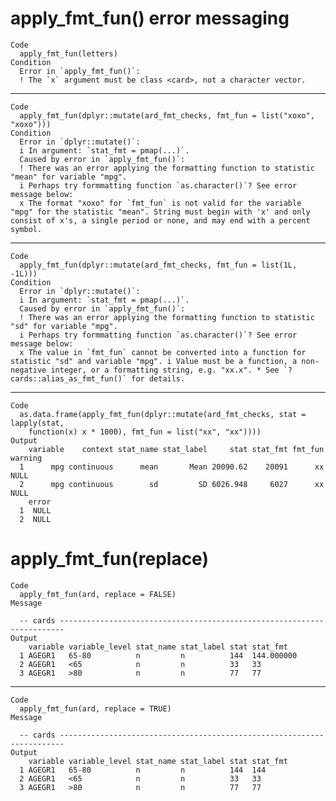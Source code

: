 # apply_fmt_fun() error messaging

    Code
      apply_fmt_fun(letters)
    Condition
      Error in `apply_fmt_fun()`:
      ! The `x` argument must be class <card>, not a character vector.

---

    Code
      apply_fmt_fun(dplyr::mutate(ard_fmt_checks, fmt_fun = list("xoxo", "xoxo")))
    Condition
      Error in `dplyr::mutate()`:
      i In argument: `stat_fmt = pmap(...)`.
      Caused by error in `apply_fmt_fun()`:
      ! There was an error applying the formatting function to statistic "mean" for variable "mpg".
      i Perhaps try formmatting function `as.character()`? See error message below:
      x The format "xoxo" for `fmt_fun` is not valid for the variable "mpg" for the statistic "mean". String must begin with 'x' and only consist of x's, a single period or none, and may end with a percent symbol.

---

    Code
      apply_fmt_fun(dplyr::mutate(ard_fmt_checks, fmt_fun = list(1L, -1L)))
    Condition
      Error in `dplyr::mutate()`:
      i In argument: `stat_fmt = pmap(...)`.
      Caused by error in `apply_fmt_fun()`:
      ! There was an error applying the formatting function to statistic "sd" for variable "mpg".
      i Perhaps try formmatting function `as.character()`? See error message below:
      x The value in `fmt_fun` cannot be converted into a function for statistic "sd" and variable "mpg". i Value must be a function, a non-negative integer, or a formatting string, e.g. "xx.x". * See `?cards::alias_as_fmt_fun()` for details.

---

    Code
      as.data.frame(apply_fmt_fun(dplyr::mutate(ard_fmt_checks, stat = lapply(stat,
        function(x) x * 1000), fmt_fun = list("xx", "xx"))))
    Output
        variable    context stat_name stat_label     stat stat_fmt fmt_fun warning
      1      mpg continuous      mean       Mean 20090.62    20091      xx    NULL
      2      mpg continuous        sd         SD 6026.948     6027      xx    NULL
        error
      1  NULL
      2  NULL

# apply_fmt_fun(replace)

    Code
      apply_fmt_fun(ard, replace = FALSE)
    Message
      
      -- cards -----------------------------------------------------------------------
    Output
        variable variable_level stat_name stat_label stat stat_fmt  
      1 AGEGR1   65-80          n         n          144  144.000000
      2 AGEGR1   <65            n         n          33   33        
      3 AGEGR1   >80            n         n          77   77        

---

    Code
      apply_fmt_fun(ard, replace = TRUE)
    Message
      
      -- cards -----------------------------------------------------------------------
    Output
        variable variable_level stat_name stat_label stat stat_fmt
      1 AGEGR1   65-80          n         n          144  144     
      2 AGEGR1   <65            n         n          33   33      
      3 AGEGR1   >80            n         n          77   77      


